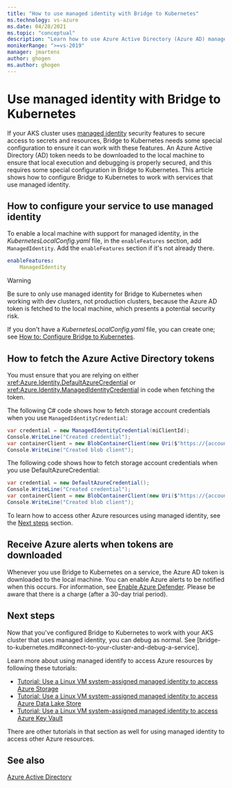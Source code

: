 ```yaml
---
title: "How to use managed identity with Bridge to Kubernetes"
ms.technology: vs-azure
ms.date: 04/28/2021
ms.topic: "conceptual"
description: "Learn how to use Azure Active Directory (Azure AD) managed identity in an AKS cluster with Bridge to Kubernetes"
monikerRange: ">=vs-2019"
manager: jmartens
author: ghogen
ms.author: ghogen
---
```

# Use managed identity with Bridge to Kubernetes

If your AKS cluster uses [managed identity](/azure/active-directory/managed-identities-azure-resources/overview) security features to secure access to secrets and resources, Bridge to Kubernetes needs some special configuration to ensure it can work with these features. An Azure Active Directory (AD) token needs to be downloaded to the local machine to ensure that local execution and debugging is properly secured, and this requires some special configuration in Bridge to Kubernetes. This article shows how to configure Bridge to Kubernetes to work with services that use managed identity.

## How to configure your service to use managed identity

To enable a local machine with support for managed identity, in the *KubernetesLocalConfig.yaml* file, in the `enableFeatures` section, add `ManagedIdentity`. Add the `enableFeatures` section if it's not already there.

```yaml
enableFeatures:
    ManagedIdentity
```

> [!WARNING]
> Be sure to only use managed identity for Bridge to Kubernetes when working with dev clusters, not production clusters, because the Azure AD token is fetched to the local machine, which presents a potential security risk.

If you don't have a *KubernetesLocalConfig.yaml* file, you can create one; see [How to: Configure Bridge to Kubernetes](configure-bridge-to-kubernetes.md).

## How to fetch the Azure Active Directory tokens

You must ensure that you are relying on either <xref:Azure.Identity.DefaultAzureCredential> or <xref:Azure.Identity.ManagedIdentityCredential> in code when fetching the token.

The following C# code shows how to fetch storage account credentials when you use `ManagedIdentityCredential`:

```csharp
var credential = new ManagedIdentityCredential(miClientId);
Console.WriteLine("Created credential");
var containerClient = new BlobContainerClient(new Uri($"https://{accountName}.blob.windows.net/{containerName}"), credential);
Console.WriteLine("Created blob client");
```

The following code shows how to fetch storage account credentials when you use DefaultAzureCredential:

```csharp
var credential = new DefaultAzureCredential();
Console.WriteLine("Created credential");
var containerClient = new BlobContainerClient(new Uri($"https://{accountName}.blob.windows.net/{containerName}"), credential);
Console.WriteLine("Created blob client");
```

To learn how to access other Azure resources using managed identity, see the [Next steps](#next-steps) section.

## Receive Azure alerts when tokens are downloaded

Whenever you use Bridge to Kubernetes on a service, the Azure AD token is downloaded to the local machine. You can enable Azure alerts to be notified when this occurs. For information, see [Enable Azure Defender](/azure/security-center/enable-azure-defender). Please be aware that there is a charge (after a 30-day trial period).

## Next steps

Now that you've configured Bridge to Kubernetes to work with your AKS cluster that uses managed identity, you can debug as normal. See [bridge-to-kubernetes.md#connect-to-your-cluster-and-debug-a-service].

Learn more about using managed identify to access Azure resources by following these tutorials:

- [Tutorial: Use a Linux VM system-assigned managed identity to access Azure Storage](/azure/active-directory/managed-identities-azure-resources/tutorial-linux-vm-access-storage)
- [Tutorial: Use a Linux VM system-assigned managed identity to access Azure Data Lake Store](/azure/active-directory/managed-identities-azure-resources/tutorial-linux-vm-access-datalake)
- [Tutorial: Use a Linux VM system-assigned managed identity to access Azure Key Vault](/azure/active-directory/managed-identities-azure-resources/tutorial-linux-vm-access-nonaad)

There are other tutorials in that section as well for using managed identity to access other Azure resources.

## See also

[Azure Active Directory](/azure/active-directory/managed-identities-azure-resources/)
